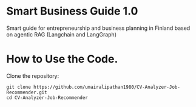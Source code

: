 # Smart Business Guide 1.0
Smart guide for entrepreneurship and business planning in Finland based on agentic RAG (Langchain and LangGraph)  

# How to Use the Code.
Clone the repository:
   ```
   git clone https://github.com/umairalipathan1980/CV-Analyzer-Job-Recommender.git
   cd CV-Analyzer-Job-Recommender
   ```
